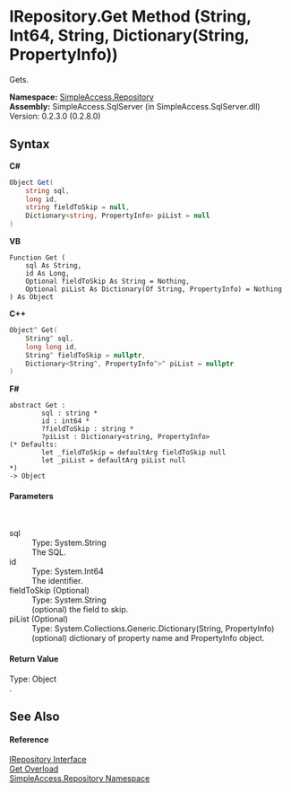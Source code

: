 # IRepository.Get Method (String, Int64, String, Dictionary(String, PropertyInfo))
 

Gets.

**Namespace:**&nbsp;<a href="N_SimpleAccess_Repository">SimpleAccess.Repository</a><br />**Assembly:**&nbsp;SimpleAccess.SqlServer (in SimpleAccess.SqlServer.dll) Version: 0.2.3.0 (0.2.8.0)

## Syntax

**C#**<br />
``` C#
Object Get(
	string sql,
	long id,
	string fieldToSkip = null,
	Dictionary<string, PropertyInfo> piList = null
)
```

**VB**<br />
``` VB
Function Get ( 
	sql As String,
	id As Long,
	Optional fieldToSkip As String = Nothing,
	Optional piList As Dictionary(Of String, PropertyInfo) = Nothing
) As Object
```

**C++**<br />
``` C++
Object^ Get(
	String^ sql, 
	long long id, 
	String^ fieldToSkip = nullptr, 
	Dictionary<String^, PropertyInfo^>^ piList = nullptr
)
```

**F#**<br />
``` F#
abstract Get : 
        sql : string * 
        id : int64 * 
        ?fieldToSkip : string * 
        ?piList : Dictionary<string, PropertyInfo> 
(* Defaults:
        let _fieldToSkip = defaultArg fieldToSkip null
        let _piList = defaultArg piList null
*)
-> Object 

```


#### Parameters
&nbsp;<dl><dt>sql</dt><dd>Type: System.String<br />The SQL.</dd><dt>id</dt><dd>Type: System.Int64<br />The identifier.</dd><dt>fieldToSkip (Optional)</dt><dd>Type: System.String<br />(optional) the field to skip.</dd><dt>piList (Optional)</dt><dd>Type: System.Collections.Generic.Dictionary(String, PropertyInfo)<br />(optional) dictionary of property name and PropertyInfo object.</dd></dl>

#### Return Value
Type: Object<br />.

## See Also


#### Reference
<a href="T_SimpleAccess_Repository_IRepository">IRepository Interface</a><br /><a href="Overload_SimpleAccess_Repository_IRepository_Get">Get Overload</a><br /><a href="N_SimpleAccess_Repository">SimpleAccess.Repository Namespace</a><br />